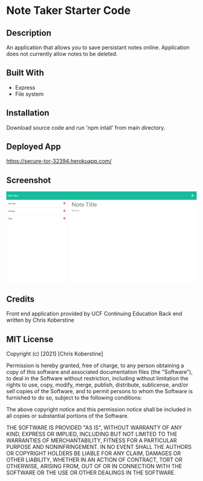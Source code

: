 # Note Taker Starter Code

## Description

An application that allows you to save persistant notes online.
Application does not currently allow notes to be deleted.

## Built With

- Express
- File system

## Installation

Download source code and run 'npm intall' from main directory.

## Deployed App

https://secure-tor-32394.herokuapp.com/

## Screenshot

![](https://github.com/koberstine/note-taker/blob/main/screenshot.jpg)

## Credits

Front end application provided by UCF Continuing Education
Back end written by Chris Koberstine

## MIT License

Copyright (c) [2021] [Chris Koberstine]

Permission is hereby granted, free of charge, to any person obtaining a copy
of this software and associated documentation files (the "Software"), to deal
in the Software without restriction, including without limitation the rights
to use, copy, modify, merge, publish, distribute, sublicense, and/or sell
copies of the Software, and to permit persons to whom the Software is
furnished to do so, subject to the following conditions:

The above copyright notice and this permission notice shall be included in all
copies or substantial portions of the Software.

THE SOFTWARE IS PROVIDED "AS IS", WITHOUT WARRANTY OF ANY KIND, EXPRESS OR
IMPLIED, INCLUDING BUT NOT LIMITED TO THE WARRANTIES OF MERCHANTABILITY,
FITNESS FOR A PARTICULAR PURPOSE AND NONINFRINGEMENT. IN NO EVENT SHALL THE
AUTHORS OR COPYRIGHT HOLDERS BE LIABLE FOR ANY CLAIM, DAMAGES OR OTHER
LIABILITY, WHETHER IN AN ACTION OF CONTRACT, TORT OR OTHERWISE, ARISING FROM,
OUT OF OR IN CONNECTION WITH THE SOFTWARE OR THE USE OR OTHER DEALINGS IN THE
SOFTWARE.
